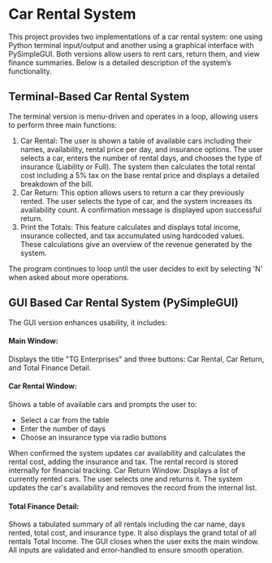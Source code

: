 # Car Rental System
This project provides two implementations of a car rental system: one using Python terminal input/output and another using a graphical interface with PySimpleGUI. Both versions allow users to rent cars, return them, and view finance summaries. Below is a detailed description of the system’s functionality.

## Terminal-Based Car Rental System
The terminal version is menu-driven and operates in a loop, allowing users to perform three main functions:

1. Car Rental:
   The user is shown a table of available cars including their names, availability, rental price per day, and insurance options. The user selects a car, enters the number of rental days, and chooses the type of insurance (Liability or Full). The system then calculates the total rental cost including a 5% tax on the base rental price and displays a detailed breakdown of the bill.
2. Car Return:
   This option allows users to return a car they previously rented. The user selects the type of car, and the system increases its availability count. A confirmation message is displayed upon successful return.
3. Print the Totals:
   This feature calculates and displays total income, insurance collected, and tax accumulated using hardcoded values. These calculations give an overview of the revenue generated by the system.

The program continues to loop until the user decides to exit by selecting 'N' when asked about more operations.

## GUI Based Car Rental System (PySimpleGUI)
The GUI version enhances usability, it includes:

#### Main Window:
  Displays the title "TG Enterprises" and three buttons: Car Rental, Car Return, and Total Finance Detail.

#### Car Rental Window:
  Shows a table of available cars and prompts the user to:
  - Select a car from the table
  - Enter the number of days
  - Choose an insurance type via radio buttons

  When confirmed the system updates car availability and calculates the rental cost, adding the insurance and tax. The rental record is stored internally for financial tracking.
Car Return Window:
  Displays a list of currently rented cars. The user selects one and returns it. The system updates the car's availability and removes the record from the internal list.

#### Total Finance Detail:
  Shows a tabulated summary of all rentals including the car name, days rented, total cost, and insurance type. It also displays the grand total of all rentals Total Income.
The GUI closes when the user exits the main window. All inputs are validated and error-handled to ensure smooth operation.
